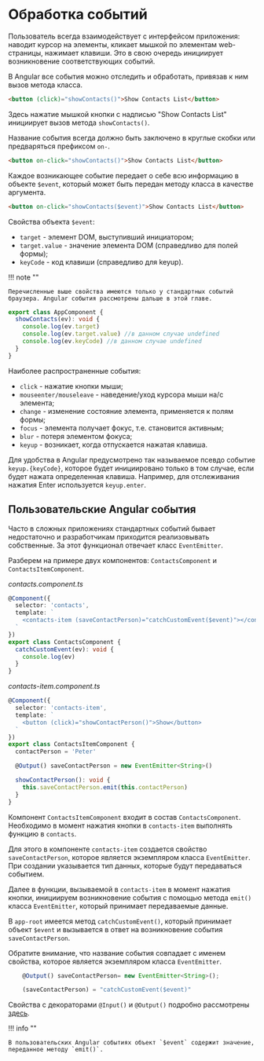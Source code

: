 # Обработка событий

Пользователь всегда взаимодействует с интерфейсом приложения: наводит курсор на элементы, кликает мышкой по элементам web-страницы, нажимает клавиши. Это в свою очередь инициирует возникновение соответствующих событий.

В Angular все события можно отследить и обработать, привязав к ним вызов метода класса.

```html
<button (click)="showContacts()">Show Contacts List</button>
```

Здесь нажатие мышкой кнопки с надписью "Show Contacts List" инициирует вызов метода `showContacts()`.

Название события всегда должно быть заключено в круглые скобки или предваряться префиксом `on-`.

```html
<button on-click="showContacts()">Show Contacts List</button>
```

Каждое возникающее событие передает о себе всю информацию в объекте `$event`, который может быть передан методу класса в качестве аргумента.

```html
<button on-click="showContacts($event)">Show Contacts List</button>
```

Свойства объекта `$event`:

- `target` - элемент DOM, выступивший инициатором;
- `target.value` - значение элемента DOM (справедливо для полей формы);
- `keyCode` - код клавиши (справедливо для keyup).

!!! note ""

    Перечисленные выше свойства имеются только у стандартных событий браузера. Angular события рассмотрены дальше в этой главе.

```ts
export class AppComponent {
  showContacts(ev): void {
    console.log(ev.target)
    console.log(ev.target.value) //в данном случае undefined
    console.log(ev.keyCode) //в данном случае undefined
  }
}
```

Наиболее распространенные события:

- `click` - нажатие кнопки мыши;
- `mouseenter/mouseleave` - наведение/уход курсора мыши на/с элемента;
- `change` - изменение состояние элемента, применяется к полям формы;
- `focus` - элемента получает фокус, т.е. становится активным;
- `blur` - потеря элементом фокуса;
- `keyup` - возникает, когда отпускается нажатая клавиша.

Для удобства в Angular предусмотрено так называемое псевдо событие `keyup.{keyCode}`, которое будет инициировано только в том случае, если будет нажата определенная клавиша. Например, для отслеживания нажатия Enter используется `keyup.enter`.

## Пользовательские Angular события

Часто в сложных приложениях стандартных событий бывает недостаточно и разработчикам приходится реализовывать собственные. За этот функционал отвечает класс `EventEmitter`.

Разберем на примере двух компонентов: `ContactsComponent` и `ContactsItemComponent`.

_contacts.component.ts_

```ts
@Component({
  selector: 'contacts',
  template: `
    <contacts-item (saveContactPerson)="catchCustomEvent($event)"></contacts-item>
  `
})
export class ContactsComponent {
  catchCustomEvent(ev): void {
    console.log(ev)
  }
}
```

_contacts-item.component.ts_

```ts
@Component({
  selector: 'contacts-item',
  template: `
    <button (click)="showContactPerson()">Show</button>
  `
})
export class ContactsItemComponent {
  contactPerson = 'Peter'

  @Output() saveContactPerson = new EventEmitter<String>()

  showContactPerson(): void {
    this.saveContactPerson.emit(this.contactPerson)
  }
}
```

Компонент `ContactsItemComponent` входит в состав `ContactsComponent`. Необходимо в момент нажатия кнопки в `contacts-item` выполнять функцию в `contacts`.

Для этого в компоненте `contacts-item` создается свойство `saveContactPerson`, которое является экземпляром класса `EventEmitter`. При создании указывается тип данных, которые будут передаваться событием.

Далее в функции, вызываемой в `contacts-item` в момент нажатия кнопки, инициируем возникновение события с помощью метода `emit()` класса `EventEmitter`, который принимает передаваемые данные.

В `app-root` имеется метод `catchCustomEvent()`, который принимает объект `$event` и вызывается в ответ на возникновение события `saveContactPerson`.

Обратите внимание, что название события совпадает с именем свойства, которое является экземпляром класса `EventEmitter`.

```ts
    @Output() saveContactPerson= new EventEmitter<String>();

    (saveContactPerson) = "catchCustomEvent($event)"
```

Свойства с декораторами `@Input()` и `@Output()` подробно рассмотрены [здесь](angular-components.md).

!!! info ""

    В пользовательских Angular событиях объект `$event` содержит значение, переданное методу `emit()`.
